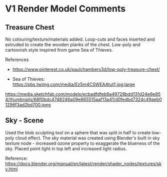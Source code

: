 # V1 Render Model Comments


## Treasure Chest
No colouring/texture/materials added. Loop-cuts and faces inserted and extruded to create the wooden planks of the chest. Low-poly and cartoonish style inspired from game Sea of Thieves. 

References
* https://www.pinterest.co.uk/paulchambers3d/low-poly-treasure-chest/

* Sea of Thieves: https://pbs.twimg.com/media/Ez5m4CSWEAAtut1.jpg:large

https://media.sketchfab.com/models/ecbadfdfeb8a49728bdd131d24e6e854/thumbnails/68f0bdc4748246a09e865515aaf13a41/d0fedbd7324c49aeb01296f3ad2bd700.jpeg


## Sky - Scene
Used the blob sculpting tool on a sphere that was split in half to create low-poly cloud effect. 
The sky material was created using Blender's built in sky texture node - increased ozone property to exaggerate the blueness of the sky. Placed point light in top left and increased light radius.

Reference: https://docs.blender.org/manual/en/latest/render/shader_nodes/textures/sky.html 
